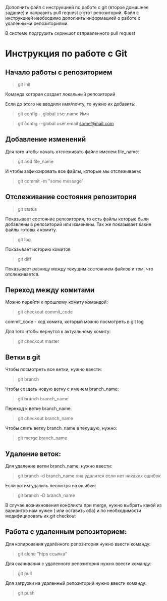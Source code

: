 Дополнить файл с инструкцией по работе с git (второе домашнее задание) и направить pull request в этот репозиторий. Файл с инструкцией необходимо дополнить информацией о работе с удаленными репозиториями.

В системе подгрузить скриншот отправленного pull request

# Инструкция по работе с Git

## Начало работы с репозиторием 
> git init

Команда которая создает локальный репозиторий

Если до этого не вводили имя/почту, то нужно их добавить:
> git config --global user.name Имя

> git config --global user.email some@mail.com

## Добавление изменений 
Для того чтобы начать отслеживать файлс именем file_name:
> git add file_name

И чтобы зафиксировать все файлы, которые мы отслеживаем:
> git commit -m "some message"

## Отслеживание состояния репозитория 
> git status

Показывает состояние репозитория, то есть файлы которые были добавлены в репозиторий или изменены. Так же показывает какие файлы готовы к комиту.

>git log

Показывает историю комитов

> git diff

Показывает разницу между текущим состоянием файлов и тем, что отслеживается.

## Переход между комитами
Можно перейти к прошлому комиту командой:
> git checkout commit_code

commit_code - код комита, который можно посмотреть в git log

Для того чтобы вернутся к актуальному комиту:

> git checkout master

## Ветки в git

Чтобы посмотреть все ветки, нужно ввести:
> git branch

Чтобы создать новую ветку с именем branch_name:
> git branch branch_name

Переход к ветке branch_name:
> git checkout branch_name

Чтобы слить ветку branch_name в текущую, нужно:
> git merge branch_name

## Удаление веток:
Для удаление ветки branch_name, нужно ввести:
> git branch -d branch_name
она удалится если нет никаких ошибок

Если хотим удалить несмотря на ошибки:
>git branch -D branch_name

В случае возникновения конфликта при merge, нужно выбрать какой из вариантов нам нужен ( или оставить оба) и по необходимости модифицировать их.git checkout 

## Работа с удаленным репозиторием:
Для копирования удалённого репозитория нужно ввести команду:
> git clone "htps ссылка"

Для скачивания с удаленного репозитория нужно ввести команду:
> git pull

Для загрузки на удаленный репозиторий нужно ввести команду:
> git push